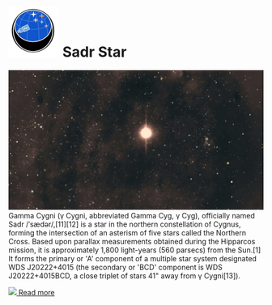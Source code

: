 # ![](../Imaging//Common/pyl-tiny.png) Sadr Star
![IMG](../Imaging//HD/Sadr_Star.jpg)
Gamma Cygni (γ Cygni, abbreviated Gamma Cyg, γ Cyg), officially named Sadr /ˈsædər/,[11][12] is a star in the northern constellation of Cygnus, forming the intersection of an asterism of five stars called the Northern Cross. Based upon parallax measurements obtained during the Hipparcos mission, it is approximately 1,800 light-years (560 parsecs) from the Sun.[1] It forms the primary or 'A' component of a multiple star system designated WDS J20222+4015 (the secondary or 'BCD' component is WDS J20222+4015BCD, a close triplet of stars 41" away from γ Cygni[13]).



[![](/home/lcv/Dropbox/AstroPhotography//Imaging//Common/Wikipedia.png) Read more](https://en.wikipedia.org/wiki/Gamma_Cygni)
